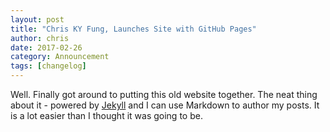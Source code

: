 ```yaml
---
layout: post
title: "Chris KY Fung, Launches Site with GitHub Pages"
author: chris
date: 2017-02-26
category: Announcement
tags: [changelog]
---
```


Well. Finally got around to putting this old website together. The neat thing about it - powered by [Jekyll](https://jekyllrb.com) and I can use Markdown to author my posts. It is a lot easier than I thought it was going to be.
